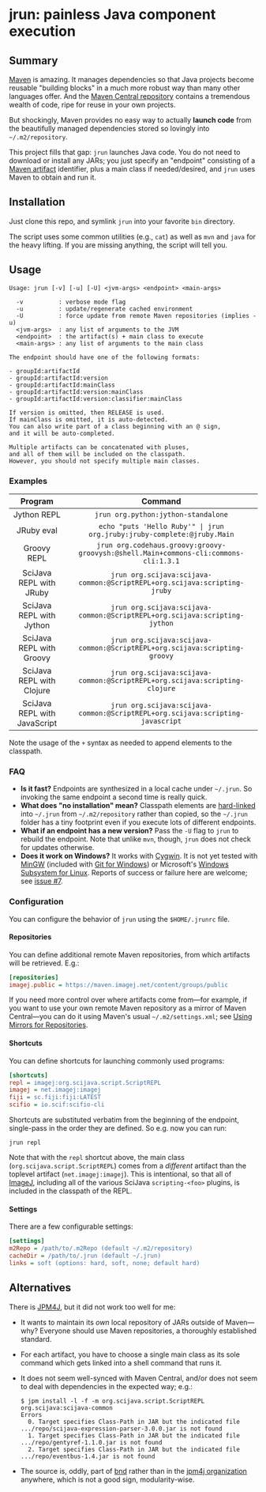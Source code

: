 # jrun: painless Java component execution

## Summary

[Maven](https://maven.apache.org/) is amazing. It manages dependencies so that
Java projects become reusable "building blocks" in a much more robust way than
many other languages offer. And the
[Maven Central repository](https://search.maven.org/) contains a tremendous
wealth of code, ripe for reuse in your own projects.

But shockingly, Maven provides no easy way to actually __launch code__ from the
beautifully managed dependencies stored so lovingly into `~/.m2/repository`.

This project fills that gap: `jrun` launches Java code. You do not need to
download or install any JARs; you just specify an "endpoint" consisting of a
[Maven artifact](http://stackoverflow.com/a/2487511/1207769) identifier, plus
a main class if needed/desired, and `jrun` uses Maven to obtain and run it.

## Installation

Just clone this repo, and symlink `jrun` into your favorite `bin` directory.

The script uses some common utilities (e.g., `cat`) as well as `mvn` and `java`
for the heavy lifting. If you are missing anything, the script will tell you.

## Usage

```
Usage: jrun [-v] [-u] [-U] <jvm-args> <endpoint> <main-args>

  -v          : verbose mode flag
  -u          : update/regenerate cached environment
  -U          : force update from remote Maven repositories (implies -u)
  <jvm-args>  : any list of arguments to the JVM
  <endpoint>  : the artifact(s) + main class to execute
  <main-args> : any list of arguments to the main class

The endpoint should have one of the following formats:

- groupId:artifactId
- groupId:artifactId:version
- groupId:artifactId:mainClass
- groupId:artifactId:version:mainClass
- groupId:artifactId:version:classifier:mainClass

If version is omitted, then RELEASE is used.
If mainClass is omitted, it is auto-detected.
You can also write part of a class beginning with an @ sign,
and it will be auto-completed.

Multiple artifacts can be concatenated with pluses,
and all of them will be included on the classpath.
However, you should not specify multiple main classes.
```

### Examples

| Program                      | Command                                                                              |
|:----------------------------:|:------------------------------------------------------------------------------------:|
| Jython REPL                  | `jrun org.python:jython-standalone`                                                  |
| JRuby eval                   | `echo "puts 'Hello Ruby'" \| jrun org.jruby:jruby-complete:@jruby.Main`              |
| Groovy REPL                  | `jrun org.codehaus.groovy:groovy-groovysh:@shell.Main+commons-cli:commons-cli:1.3.1` |
| SciJava REPL with JRuby      | `jrun org.scijava:scijava-common:@ScriptREPL+org.scijava:scripting-jruby`            |
| SciJava REPL with Jython     | `jrun org.scijava:scijava-common:@ScriptREPL+org.scijava:scripting-jython`           |
| SciJava REPL with Groovy     | `jrun org.scijava:scijava-common:@ScriptREPL+org.scijava:scripting-groovy`           |
| SciJava REPL with Clojure    | `jrun org.scijava:scijava-common:@ScriptREPL+org.scijava:scripting-clojure`          |
| SciJava REPL with JavaScript | `jrun org.scijava:scijava-common:@ScriptREPL+org.scijava:scripting-javascript`       |

Note the usage of the `+` syntax as needed to append elements to the classpath.

### FAQ

* __Is it fast?__
  Endpoints are synthesized in a local cache under `~/.jrun`.
  So invoking the same endpoint a second time is really quick.
* __What does "no installation" mean?__
  Classpath elements are [hard-linked](https://en.wikipedia.org/wiki/Hard_link)
  into `~/.jrun` from `~/.m2/repository` rather than copied, so the `~/.jrun`
  folder has a tiny footprint even if you execute lots of different endpoints.
* __What if an endpoint has a new version?__
  Pass the `-U` flag to `jrun` to rebuild the endpoint.
  Note that unlike `mvn`, though, `jrun` does not check for updates otherwise.
* __Does it work on Windows?__
  It works with [Cygwin](https://www.cygwin.com/). It is not yet tested with
  [MinGW](http://www.mingw.org/) (included with
  [Git for Windows](https://git-for-windows.github.io/)) or Microsoft's
  [Windows Subsystem for Linux](https://msdn.microsoft.com/en-us/commandline/wsl/install_guide).
  Reports of success or failure here are welcome; see
  [issue #7](https://github.com/ctrueden/jrun/issues/7).

### Configuration

You can configure the behavior of `jrun` using the `$HOME/.jrunrc` file.

#### Repositories

You can define additional remote Maven repositories,
from which artifacts will be retrieved. E.g.:

```ini
[repositories]
imagej.public = https://maven.imagej.net/content/groups/public
```

If you need more control over where artifacts come from—for example, if you
want to use your own remote Maven repository as a mirror of Maven Central—you
can do it using Maven's usual `~/.m2/settings.xml`; see [Using Mirrors for
Repositories](https://maven.apache.org/guides/mini/guide-mirror-settings.html).

#### Shortcuts

You can define shortcuts for launching commonly used programs:

```ini
[shortcuts]
repl = imagej:org.scijava.script.ScriptREPL
imagej = net.imagej:imagej
fiji = sc.fiji:fiji:LATEST
scifio = io.scif:scifio-cli
```

Shortcuts are substituted verbatim from the beginning of the endpoint,
single-pass in the order they are defined. So e.g. now you can run:
```
jrun repl
```
Note that with the `repl` shortcut above, the main class
(`org.scijava.script.ScriptREPL`) comes from a _different_ artifact than
the toplevel artifact (`net.imagej:imagej`). This is intentional, so that
all of [ImageJ](https://imagej.net/), including all of the various SciJava
`scripting-<foo>` plugins, is included in the classpath of the REPL.

#### Settings

There are a few configurable settings:

```ini
[settings]
m2Repo = /path/to/.m2Repo (default ~/.m2/repository)
cacheDir = /path/to/.jrun (default ~/.jrun)
links = soft (options: hard, soft, none; default hard)
```

## Alternatives

There is [JPM4J](http://jpm4j.org/), but it did not work too well for me:

* It wants to maintain its _own_ local repository of JARs outside of Maven—why?
  Everyone should use Maven repositories, a thoroughly established standard.

* For each artifact, you have to choose a single main class as its sole command
  which gets linked into a shell command that runs it.

* It does not seem well-synced with Maven Central, and/or does not
  seem to deal with dependencies in the expected way; e.g.:

    ```
    $ jpm install -l -f -m org.scijava.script.ScriptREPL org.scijava:scijava-common
    Errors
      0. Target specifies Class-Path in JAR but the indicated file .../repo/scijava-expression-parser-3.0.0.jar is not found
      1. Target specifies Class-Path in JAR but the indicated file .../repo/gentyref-1.1.0.jar is not found
      2. Target specifies Class-Path in JAR but the indicated file .../repo/eventbus-1.4.jar is not found
    ```

* The source is, oddly, part of [bnd](https://github.com/bndtools/bnd)
  rather than in the [jpm4j organization](https://github.com/jpm4j) anywhere,
  which is not a good sign, modularity-wise.

